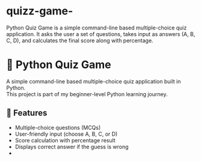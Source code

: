 # quizz-game-
Python Quiz Game is a simple command-line based multiple-choice quiz application. It asks the user a set of questions, takes input as answers (A, B, C, D), and calculates the final score along with percentage.
# 🧩 Python Quiz Game

A simple command-line based multiple-choice quiz application built in Python.  
This project is part of my beginner-level Python learning journey.  

## 📌 Features
- Multiple-choice questions (MCQs)  
- User-friendly input (choose A, B, C, or D)  
- Score calculation with percentage result  
- Displays correct answer if the guess is wrong
- 
